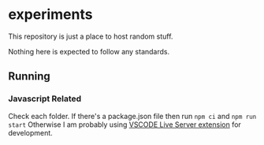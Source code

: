 # experiments
This repository is just a place to host random stuff.

Nothing here is expected to follow any standards.

## Running
### Javascript Related
Check each folder. If there's a package.json file then run `npm ci` and `npm run start`
Otherwise I am probably using [VSCODE Live Server extension](https://marketplace.visualstudio.com/items?itemName=ritwickdey.LiveServer) for development.
